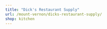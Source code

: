```yaml
---
title: "Dick's Restaurant Supply"
url: /mount-vernon/dicks-restaurant-supply/
shop: kitchen
---
```

